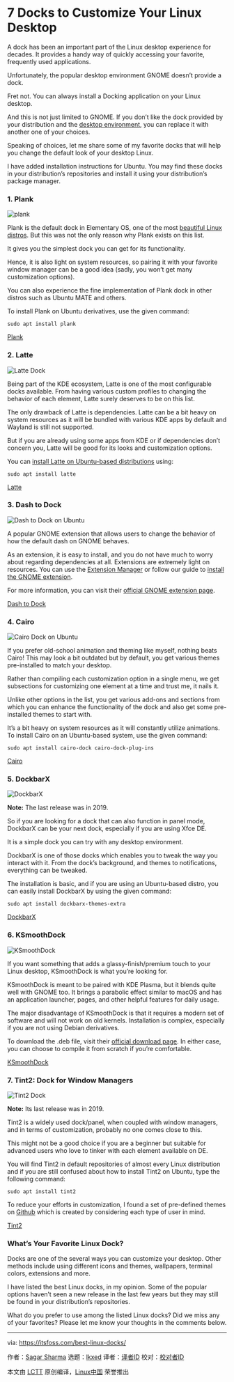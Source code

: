 [#]: subject: "7 Docks to Customize Your Linux Desktop"
[#]: via: "https://itsfoss.com/best-linux-docks/"
[#]: author: "Sagar Sharma https://itsfoss.com/author/sagar/"
[#]: collector: "lkxed"
[#]: translator: " "
[#]: reviewer: " "
[#]: publisher: " "
[#]: url: " "

7 Docks to Customize Your Linux Desktop
======
A dock has been an important part of the Linux desktop experience for decades. It provides a handy way of quickly accessing your favorite, frequently used applications.

Unfortunately, the popular desktop environment GNOME doesn’t provide a dock.

Fret not. You can always install a Docking application on your Linux desktop.

And this is not just limited to GNOME. If you don’t like the dock provided by your distribution and the [desktop environment][1], you can replace it with another one of your choices.

Speaking of choices, let me share some of my favorite docks that will help you change the default look of your desktop Linux.

I have added installation instructions for Ubuntu. You may find these docks in your distribution’s repositories and install it using your distribution’s package manager.

### 1. Plank

![plank][2]

Plank is the default dock in Elementary OS, one of the most [beautiful Linux distros][3]. But this was not the only reason why Plank exists on this list.

It gives you the simplest dock you can get for its functionality.

Hence, it is also light on system resources, so pairing it with your favorite window manager can be a good idea (sadly, you won’t get many customization options).

You can also experience the fine implementation of Plank dock in other distros such as Ubuntu MATE and others.

To install Plank on Ubuntu derivatives, use the given command:

```
sudo apt install plank
```

[Plank][4]

### 2. Latte

![Latte Dock][5]

Being part of the KDE ecosystem, Latte is one of the most configurable docks available. From having various custom profiles to changing the behavior of each element, Latte surely deserves to be on this list.

The only drawback of Latte is dependencies. Latte can be a bit heavy on system resources as it will be bundled with various KDE apps by default and Wayland is still not supported.

But if you are already using some apps from KDE or if dependencies don’t concern you, Latte will be good for its looks and customization options.

You can [install Latte on Ubuntu-based distributions][6] using:

```
sudo apt install latte
```

[Latte][7]

### 3. Dash to Dock

![Dash to Dock on Ubuntu][8]

A popular GNOME extension that allows users to change the behavior of how the default dash on GNOME behaves.

As an extension, it is easy to install, and you do not have much to worry about regarding dependencies at all. Extensions are extremely light on resources. You can use the [Extension Manager][9] or follow our guide to [install the GNOME extension][10].

For more information, you can visit their [official GNOME extension page][11].

[Dash to Dock][12]

### 4. Cairo

![Cairo Dock on Ubuntu][13]

If you prefer old-school animation and theming like myself, nothing beats Cairo! This may look a bit outdated but by default, you get various themes pre-installed to match your desktop.

Rather than compiling each customization option in a single menu, we get subsections for customizing one element at a time and trust me, it nails it.

Unlike other options in the list, you get various add-ons and sections from which you can enhance the functionality of the dock and also get some pre-installed themes to start with.

It’s a bit heavy on system resources as it will constantly utilize animations. To install Cairo on an Ubuntu-based system, use the given command:

```
sudo apt install cairo-dock cairo-dock-plug-ins
```

[Cairo][14]

### 5. DockbarX

![DockbarX][15]

**Note:** The last release was in 2019.

So if you are looking for a dock that can also function in panel mode, DockbarX can be your next dock, especially if you are using Xfce DE.

It is a simple dock you can try with any desktop environment.

DockbarX is one of those docks which enables you to tweak the way you interact with it. From the dock’s background, and themes to notifications, everything can be tweaked.

The installation is basic, and if you are using an Ubuntu-based distro, you can easily install DockbarX by using the given command:

```
sudo apt install dockbarx-themes-extra
```

[DockbarX][16]

### 6. KSmoothDock 

![KSmoothDock][17]

If you want something that adds a glassy-finish/premium touch to your Linux desktop, KSmoothDock is what you’re looking for.

KSmoothDock is meant to be paired with KDE Plasma, but it blends quite well with GNOME too. It brings a parabolic effect similar to macOS and has an application launcher, pages, and other helpful features for daily usage.

The major disadvantage of KSmoothDock is that it requires a modern set of software and will not work on old kernels. Installation is complex, especially if you are not using Debian derivatives.

To download the .deb file, visit their [official download page][18]. In either case, you can choose to compile it from scratch if you’re comfortable.

[KSmoothDock][19]

### 7. Tint2: Dock for Window Managers

![Tint2 Dock][20]

**Note:** Its last release was in 2019.

Tint2 is a widely used dock/panel, when coupled with window managers, and in terms of customization, probably no one comes close to this.

This might not be a good choice if you are a beginner but suitable for advanced users who love to tinker with each element available on DE.

You will find Tint2 in default repositories of almost every Linux distribution and if you are still confused about how to install Tint2 on Ubuntu, type the following command:

```
sudo apt install tint2
```

To reduce your efforts in customization, I found a set of pre-defined themes on [Github][21] which is created by considering each type of user in mind.

[Tint2][22]

### What’s Your Favorite Linux Dock?

Docks are one of the several ways you can customize your desktop. Other methods include using different icons and themes, wallpapers, terminal colors, extensions and more.

I have listed the best Linux docks, in my opinion. Some of the popular options haven’t seen a new release in the last few years but they may still be found in your distribution’s repositories.

What do you prefer to use among the listed Linux docks? Did we miss any of your favorites? Please let me know your thoughts in the comments below.

--------------------------------------------------------------------------------

via: https://itsfoss.com/best-linux-docks/

作者：[Sagar Sharma][a]
选题：[lkxed][b]
译者：[译者ID](https://github.com/译者ID)
校对：[校对者ID](https://github.com/校对者ID)

本文由 [LCTT](https://github.com/LCTT/TranslateProject) 原创编译，[Linux中国](https://linux.cn/) 荣誉推出

[a]: https://itsfoss.com/author/sagar/
[b]: https://github.com/lkxed
[1]: https://itsfoss.com/what-is-desktop-environment/
[2]: https://itsfoss.com/wp-content/uploads/2022/07/Plank.png
[3]: https://itsfoss.com/beautiful-linux-distributions/
[4]: https://github.com/ricotz/plank
[5]: https://itsfoss.com/wp-content/uploads/2022/07/Latte.png
[6]: https://itsfoss.com/install-use-latte-dock-ubuntu/
[7]: https://github.com/KDE/latte-dock
[8]: https://itsfoss.com/wp-content/uploads/2022/07/desk-to-dock.png
[9]: https://itsfoss.com/extension-manager/
[10]: https://itsfoss.com/gnome-shell-extensions/
[11]: https://extensions.gnome.org/extension/307/dash-to-dock/
[12]: https://github.com/micheleg/dash-to-dock
[13]: https://itsfoss.com/wp-content/uploads/2022/07/cairo.png
[14]: https://glx-dock.org/
[15]: https://itsfoss.com/wp-content/uploads/2022/07/dockbarx-1.png
[16]: https://github.com/M7S/dockbarx
[17]: https://itsfoss.com/wp-content/uploads/2022/07/KsmoothDOck.png
[18]: https://store.kde.org/p/1081169/
[19]: https://store.kde.org/p/1081169/
[20]: https://itsfoss.com/wp-content/uploads/2022/07/Tint2.png
[21]: https://github.com/addy-dclxvi/tint2-theme-collections
[22]: https://github.com/o9000/tint2/blob/master/doc/tint2.md

